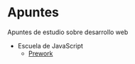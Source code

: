 # Apuntes

Apuntes de estudio sobre desarrollo web

- Escuela de JavaScript
    - [Prework](../master/escuela-de-javascript/prework.md)